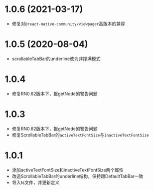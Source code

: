 # 1.0.6 (2021-03-17)

* 修复对`@react-native-community/viewpager`高版本的兼容

# 1.0.5 (2020-08-04)

* scrollableTabBar的underline改为非撑满模式

# 1.0.4

* 修复RN0.62版本下，报getNode的警告问题

# 1.0.3

* 修复RN0.62版本下，报getNode的警告问题
* 修复ScrollableTabBar的`activeTextFontSize`与`inactiveTextFontSize`

# 1.0.1

* 添加activeTextFontSize和inactiveTextFontSize两个属性
* 改造ScrollableTabBar的underline结构，保持跟DefaultTabBar一致
* 导入ts文件，并更新定义

